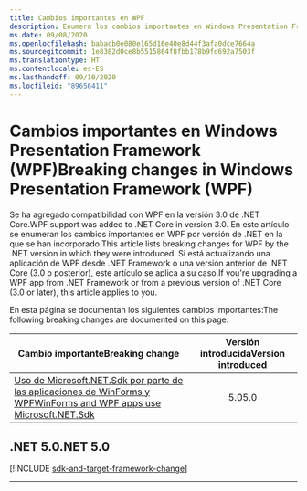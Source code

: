 ```yaml
---
title: Cambios importantes en WPF
description: Enumera los cambios importantes en Windows Presentation Framework para .NET Core y .NET 5.
ms.date: 09/08/2020
ms.openlocfilehash: babacb0e080e165d16e40e8d44f3afa0dce7664a
ms.sourcegitcommit: 1e8382d0ce8b5515864f8fbb178b9fd692a7503f
ms.translationtype: HT
ms.contentlocale: es-ES
ms.lasthandoff: 09/10/2020
ms.locfileid: "89656411"
---
```

# <a name="breaking-changes-in-windows-presentation-framework-wpf"></a><span data-ttu-id="acd99-103">Cambios importantes en Windows Presentation Framework (WPF)</span><span class="sxs-lookup"><span data-stu-id="acd99-103">Breaking changes in Windows Presentation Framework (WPF)</span></span>

<span data-ttu-id="acd99-104">Se ha agregado compatibilidad con WPF en la versión 3.0 de .NET Core.</span><span class="sxs-lookup"><span data-stu-id="acd99-104">WPF support was added to .NET Core in version 3.0.</span></span> <span data-ttu-id="acd99-105">En este artículo se enumeran los cambios importantes en WPF por versión de .NET en la que se han incorporado.</span><span class="sxs-lookup"><span data-stu-id="acd99-105">This article lists breaking changes for WPF by the .NET version in which they were introduced.</span></span> <span data-ttu-id="acd99-106">Si está actualizando una aplicación de WPF desde .NET Framework o una versión anterior de .NET Core (3.0 o posterior), este artículo se aplica a su caso.</span><span class="sxs-lookup"><span data-stu-id="acd99-106">If you're upgrading a WPF app from .NET Framework or from a previous version of .NET Core (3.0 or later), this article applies to you.</span></span>

<span data-ttu-id="acd99-107">En esta página se documentan los siguientes cambios importantes:</span><span class="sxs-lookup"><span data-stu-id="acd99-107">The following breaking changes are documented on this page:</span></span>

| <span data-ttu-id="acd99-108">Cambio importante</span><span class="sxs-lookup"><span data-stu-id="acd99-108">Breaking change</span></span> | <span data-ttu-id="acd99-109">Versión introducida</span><span class="sxs-lookup"><span data-stu-id="acd99-109">Version introduced</span></span> |
| - | :-: |
| [<span data-ttu-id="acd99-110">Uso de Microsoft.NET.Sdk por parte de las aplicaciones de WinForms y WPF</span><span class="sxs-lookup"><span data-stu-id="acd99-110">WinForms and WPF apps use Microsoft.NET.Sdk</span></span>](#winforms-and-wpf-apps-use-microsoftnetsdk) | <span data-ttu-id="acd99-111">5.0</span><span class="sxs-lookup"><span data-stu-id="acd99-111">5.0</span></span> |

## <a name="net-50"></a><span data-ttu-id="acd99-112">.NET 5.0</span><span class="sxs-lookup"><span data-stu-id="acd99-112">.NET 5.0</span></span>

[!INCLUDE [sdk-and-target-framework-change](../../../includes/core-changes/windowsforms/5.0/sdk-and-target-framework-change.md)]

***
